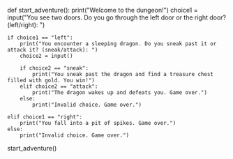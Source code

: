 def start_adventure():
    print("Welcome to the dungeon!")
    choice1 = input("You see two doors. Do you go through the left door or the right door? (left/right): ")

    if choice1 == "left":
        print("You encounter a sleeping dragon. Do you sneak past it or attack it? (sneak/attack): ")
        choice2 = input()

        if choice2 == "sneak":
            print("You sneak past the dragon and find a treasure chest filled with gold. You win!")
        elif choice2 == "attack":
            print("The dragon wakes up and defeats you. Game over.")
        else:
            print("Invalid choice. Game over.")

    elif choice1 == "right":
        print("You fall into a pit of spikes. Game over.")
    else:
        print("Invalid choice. Game over.")

start_adventure()


<!---
alyzzaalonsabe/alyzzaalonsabe is a ✨ special ✨ repository because its `README.md` (this file) appears on your GitHub profile.
You can click the Preview link to take a look at your changes.
--->
